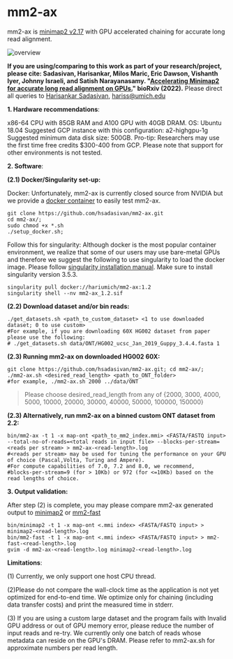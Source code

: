 # mm2-ax
 
mm2-ax is [minimap2 v2.17](https://github.com/lh3/minimap2/tree/7bc87b4175dcf3b6df7d4f6ae9db5f3eadd30302) with GPU accelerated chaining for accurate long read alignment.



![overview](https://user-images.githubusercontent.com/84148853/159078375-9ec1b75a-72cd-4e51-be34-4877e8144ef4.png)



**If you are using/comparing to this work as part of your research/project, please cite: Sadasivan, Harisankar, Milos Maric, Eric Dawson, Vishanth Iyer, Johnny Israeli, and Satish Narayanasamy. "[Accelerating Minimap2 for accurate long read alignment on GPUs.](https://www.biorxiv.org/content/10.1101/2022.03.09.483575v1.full.pdf)" bioRxiv (2022).**
Please direct all queries to [Harisankar Sadasivan](https://github.com/harisankarsadasivan?tab=repositories), hariss@umich.edu




**1. Hardware recommendations**:

x86-64 CPU with 85GB RAM and A100 GPU with 40GB DRAM. 
OS:  Ubuntu 18.04
Suggested GCP instance with this configuration: a2-highgpu-1g
Suggested minimum data disk size: 500GB.
Pro-tip: Researchers may use the first time free credits $300-400 from GCP.
Please note that support for other environments is not tested.

**2. Software**:

**(2.1) Docker/Singularity set-up:**

Docker:
Unfortunately, mm2-ax is currently closed source from NVIDIA but we provide a [docker container](https://hub.docker.com/repository/docker/hariumich/mm2-ax) to easily test mm2-ax. 

```
git clone https://github.com/hsadasivan/mm2-ax.git
cd mm2-ax/;
sudo chmod +x *.sh
./setup_docker.sh;
```

Follow this for singularity:
Although docker is the most popular container environment, we realize that some of our users may use bare-metal GPUs and therefore we suggest the following to use singularity to load the docker image. Please follow [singularity installation manual](https://docs.sylabs.io/guides/3.0/user-guide/quick_start.html#:~:text=Singularity%20v3.,image%20format%20that%20is%20writable.). Make sure to install singularity version 3.5.3.


```
singularity pull docker://hariumich/mm2-ax:1.2
singularity shell --nv mm2-ax_1.2.sif
```

**(2.2) Download dataset and/or bin reads:**
```
./get_datasets.sh <path_to_custom_dataset> <1 to use downloaded dataset; 0 to use custom>
#For example, if you are downloading 60X HG002 dataset from paper please use the following:
# ./get_datasets.sh data/ONT/HG002_ucsc_Jan_2019_Guppy_3.4.4.fasta 1
```

**(2.3) Running mm2-ax on downloaded HG002 60X:**
```
git clone https://github.com/hsadasivan/mm2-ax.git; cd mm2-ax/;
./mm2-ax.sh <desired_read_length> <path_to_ONT_folder>
#for example, ./mm2-ax.sh 2000 ../data/ONT
```
>Please choose desired_read_length from any of {2000, 3000, 4000, 5000, 10000, 20000, 30000, 40000, 50000, 100000, 150000}

**(2.3) Alternatively, run mm2-ax on a binned custom ONT dataset from 2.2:**
```
bin/mm2-ax -t 1 -x map-ont <path_to_mm2_index.mmi> <FASTA/FASTQ input> --total-no-of-reads=<total reads in input file> --blocks-per-stream=<reads per stream> > mm2-ax-<read-length>.log
#<reads per stream> may be used for tuning the performance on your GPU of choice (Pascal,Volta, Turing and Ampere).
#For compute capabilities of 7.0, 7.2 and 8.0, we recommend,
#blocks-per-stream=9 (for > 10Kb) or 972 (for <=10Kb) based on the read lengths of choice.

```

**3. Output validation:**

After step (2) is complete, you may please compare mm2-ax generated output to [minimap2](https://github.com/lh3/minimap2/tree/7bc87b4175dcf3b6df7d4f6ae9db5f3eadd30302) or [mm2-fast](https://github.com/lh3/minimap2/tree/d6e6811a0f797e2a8391b02497b99739e7a14c31)
```
bin/minimap2 -t 1 -x map-ont <.mmi index> <FASTA/FASTQ input> > minimap2-<read-length>.log
bin/mm2-fast -t 1 -x map-ont <.mmi index> <FASTA/FASTQ input> > mm2-fast-<read-length>.log
gvim -d mm2-ax-<read-length>.log minimap2-<read-length>.log
```


**Limitations**:

(1) Currently, we only support one host CPU thread.

(2)Please do not compare the wall-clock time as the application is not yet optimized for end-to-end time. We optimize only for chaining (including data transfer costs) and print the measured time in stderr.

(3) If you are using a custom large dataset and the program fails with Invalid GPU address or out of GPU memory error, please reduce the number of input reads and re-try. We currently only one batch of reads whose metadata can reside on the GPU's DRAM. Please refer to mm2-ax.sh for approximate numbers per read length.




